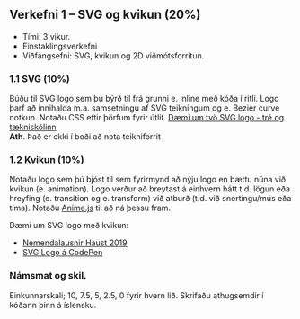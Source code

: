 ## Verkefni 1 – SVG og kvikun (20%)  
* Tími: 3 vikur.
* Einstaklingsverkefni
* Viðfangsefni: SVG, kvikun og 2D viðmótsforritun.

### 1.1 SVG (10%) 
Búðu til SVG logo sem þú býrð til frá grunni e. inline með kóða í ritli. Logo þarf að innihalda m.a. samsetningu af SVG teikningum og e. Bezier curve notkun. Notaðu CSS eftir þörfum fyrir útlit. [Dæmi um tvö SVG logo - tré og tækniskólinn](https://kodun.is/) <br>
**Ath**. Það er ekki í boði að nota teikniforrit 

### 1.2 Kvikun (10%)
Notaðu logo sem þú bjóst til sem fyrirmynd að nýju logo en bættu núna við kvikun (e. animation). Logo verður að breytast á einhvern hátt t.d. lögun eða hreyfing (e. transition og e. transform) við atburð (t.d. við snertingu/mús eða tíma). Notaðu [Anime.js](https://animejs.com/) til að ná þessu fram. 

Dæmi um SVG logo með kvikun:
* [Nemendalausnir Haust 2019](https://github.com/GunnarThorunnarson/FORR3FV05EU/blob/master/Synidaemi/Verkefni1Haust2019.md)
* [SVG Logo á CodePen](https://codepen.io/search/pens?q=svg+logo&page=1&order=popularity&depth=everything&cursor=ZD0xJm89MCZwPTI=)

### Námsmat og skil.
Einkunnarskali; 10, 7.5, 5, 2.5, 0 fyrir hvern lið. 
Skrifaðu athugsemdir í kóðann þinn á íslensku. 
